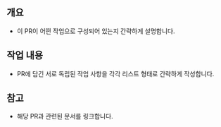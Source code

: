 ## 개요

- 이 PR이 어떤 작업으로 구성되어 있는지 간략하게 설명합니다.

## 작업 내용

- PR에 담긴 서로 독립된 작업 사항을 각각 리스트 형태로 간략하게 작성합니다.

## 참고

- 해당 PR과 관련된 문서를 링크합니다.
